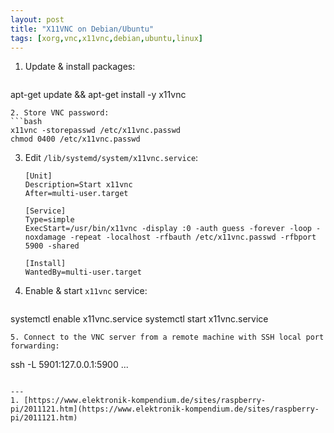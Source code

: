 ```yaml
---
layout: post
title: "X11VNC on Debian/Ubuntu"
tags: [xorg,vnc,x11vnc,debian,ubuntu,linux]
---
```


1. Update & install packages:
   ```bash
apt-get update && apt-get install -y x11vnc
   ```
2. Store VNC password:
   ```bash
x11vnc -storepasswd /etc/x11vnc.passwd
chmod 0400 /etc/x11vnc.passwd
   ```
3. Edit `/lib/systemd/system/x11vnc.service`:
   ```
   [Unit]
   Description=Start x11vnc
   After=multi-user.target

   [Service]
   Type=simple
   ExecStart=/usr/bin/x11vnc -display :0 -auth guess -forever -loop -noxdamage -repeat -localhost -rfbauth /etc/x11vnc.passwd -rfbport 5900 -shared

   [Install]
   WantedBy=multi-user.target
   ```
4. Enable & start `x11vnc` service:
   ```bash
systemctl enable x11vnc.service
systemctl start x11vnc.service
   ```
5. Connect to the VNC server from a remote machine with SSH local port forwarding:
   ```
ssh -L 5901:127.0.0.1:5900 ...
   ```

---
1. [https://www.elektronik-kompendium.de/sites/raspberry-pi/2011121.htm](https://www.elektronik-kompendium.de/sites/raspberry-pi/2011121.htm)
